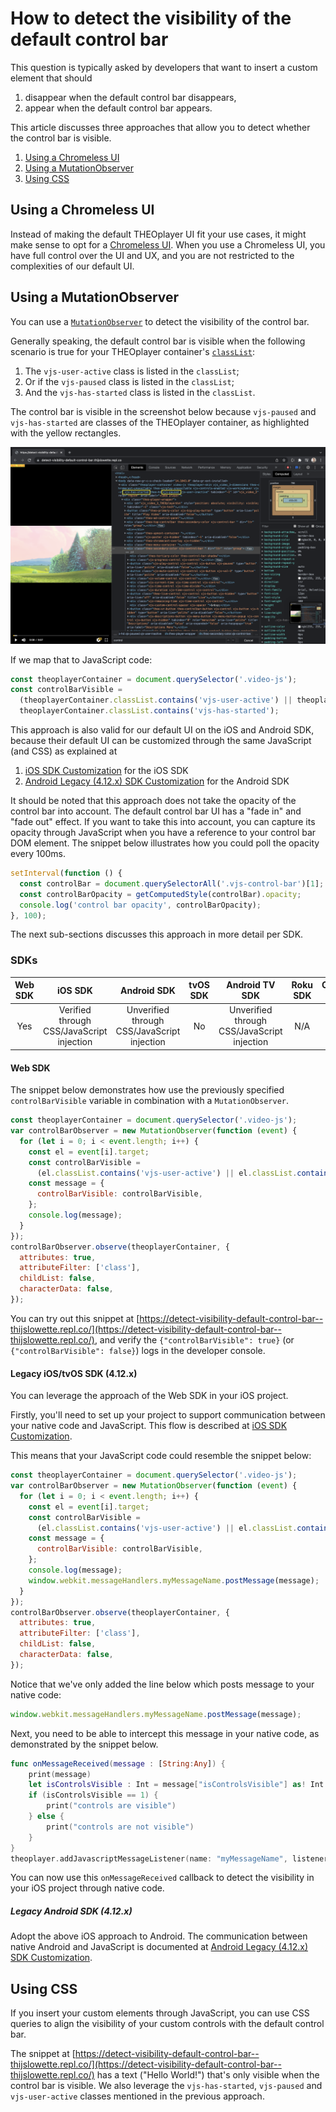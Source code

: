 # How to detect the visibility of the default control bar

This question is typically asked by developers that want to insert a custom element that should

1. disappear when the default control bar disappears,
2. appear when the default control bar appears.

This article discusses three approaches that allow you to detect whether the control bar is visible.

1. [Using a Chromeless UI](#using-a-chromeless-ui)
2. [Using a MutationObserver](#using-a-mutationobserver)
3. [Using CSS](#using-css)

## Using a Chromeless UI

Instead of making the default THEOplayer UI fit your use cases,
it might make sense to opt for a [Chromeless UI](06-how-to-build-chromeless-ui.mdx).
When you use a Chromeless UI, you have full control over the UI and UX,
and you are not restricted to the complexities of our default UI.

## Using a MutationObserver

You can use a [`MutationObserver`](https://developer.mozilla.org/en-US/docs/Web/API/MutationObserver) to detect the visibility of the control bar.

Generally speaking, the default control bar is visible when the following scenario is true for your THEOplayer container's [`classList`](https://developer.mozilla.org/en-US/docs/Web/API/Element/classList):

1. The `vjs-user-active` class is listed in the `classList`;
2. Or if the `vjs-paused` class is listed in the `classList`;
3. And the `vjs-has-started` class is listed in the `classList`.

The control bar is visible in the screenshot below because `vjs-paused` and `vjs-has-started` are classes of the THEOplayer container,
as highlighted with the yellow rectangles.

![](../../../../theoplayer/assets/img/ui-control-bar-visibile.png)

If we map that to JavaScript code:

```javascript
const theoplayerContainer = document.querySelector('.video-js');
const controlBarVisible =
  (theoplayerContainer.classList.contains('vjs-user-active') || theoplayerContainer.classList.contains('vjs-paused')) &&
  theoplayerContainer.classList.contains('vjs-has-started');
```

This approach is also valid for our default UI on the iOS and Android SDK,
because their default UI can be customized through the same JavaScript (and CSS) as explained at

1. [iOS SDK Customization](../../getting-started/01-sdks/03-ios/01-ios-sdk-customization.md) for the iOS SDK
2. [Android Legacy (4.12.x) SDK Customization](../../getting-started/01-sdks/02-android/01-android-sdk-customization.md) for the Android SDK

It should be noted that this approach does not take the opacity of the control bar into account.
The default control bar UI has a "fade in" and "fade out" effect.
If you want to take this into account, you can capture its opacity through JavaScript when you have a reference to your control bar DOM element.
The snippet below illustrates how you could poll the opacity every 100ms.

```javascript
setInterval(function () {
  const controlBar = document.querySelectorAll('.vjs-control-bar')[1];
  const controlBarOpacity = getComputedStyle(controlBar).opacity;
  console.log('control bar opacity', controlBarOpacity);
}, 100);
```

The next sub-sections discusses this approach in more detail per SDK.

### SDKs

| Web SDK |                  iOS SDK                  |                 Android SDK                 | tvOS SDK |               Android TV SDK                | Roku SDK | Chromecast SDK |
| :-----: | :---------------------------------------: | :-----------------------------------------: | :------: | :-----------------------------------------: | :------: | :------------: |
|   Yes   | Verified through CSS/JavaScript injection | Unverified through CSS/JavaScript injection |    No    | Unverified through CSS/JavaScript injection |   N/A    |      N/A       |

#### Web SDK

The snippet below demonstrates how use the previously specified `controlBarVisible` variable in combination with a `MutationObserver`.

```javascript
const theoplayerContainer = document.querySelector('.video-js');
var controlBarObserver = new MutationObserver(function (event) {
  for (let i = 0; i < event.length; i++) {
    const el = event[i].target;
    const controlBarVisible =
      (el.classList.contains('vjs-user-active') || el.classList.contains('vjs-paused')) && el.classList.contains('vjs-has-started');
    const message = {
      controlBarVisible: controlBarVisible,
    };
    console.log(message);
  }
});
controlBarObserver.observe(theoplayerContainer, {
  attributes: true,
  attributeFilter: ['class'],
  childList: false,
  characterData: false,
});
```

You can try out this snippet at [https://detect-visibility-default-control-bar--thijslowette.repl.co/](https://detect-visibility-default-control-bar--thijslowette.repl.co/),
and verify the `{"controlBarVisible": true}` (or `{"controlBarVisible": false}`) logs in the developer console.

#### Legacy iOS/tvOS SDK (4.12.x)

You can leverage the approach of the Web SDK in your iOS project.

Firstly, you'll need to set up your project to support communication between your native code and JavaScript.
This flow is described at [iOS SDK Customization](../../getting-started/01-sdks/03-ios/01-ios-sdk-customization.md).

This means that your JavaScript code could resemble the snippet below:

```javascript
const theoplayerContainer = document.querySelector('.video-js');
var controlBarObserver = new MutationObserver(function (event) {
  for (let i = 0; i < event.length; i++) {
    const el = event[i].target;
    const controlBarVisible =
      (el.classList.contains('vjs-user-active') || el.classList.contains('vjs-paused')) && el.classList.contains('vjs-has-started');
    const message = {
      controlBarVisible: controlBarVisible,
    };
    console.log(message);
    window.webkit.messageHandlers.myMessageName.postMessage(message);
  }
});
controlBarObserver.observe(theoplayerContainer, {
  attributes: true,
  attributeFilter: ['class'],
  childList: false,
  characterData: false,
});
```

Notice that we've only added the line below which posts message to your native code:

```javascript
window.webkit.messageHandlers.myMessageName.postMessage(message);
```

Next, you need to be able to intercept this message in your native code,
as demonstrated by the snippet below.

```swift
func onMessageReceived(message : [String:Any]) {
    print(message)
    let isControlsVisible : Int = message["isControlsVisible"] as! Int
    if (isControlsVisible == 1) {
        print("controls are visible")
    } else {
        print("controls are not visible")
    }
}
theoplayer.addJavascriptMessageListener(name: "myMessageName", listener: onMessageReceived)
```

You can now use this `onMessageReceived` callback to detect the visibility in your iOS project through native code.

##### Legacy Android SDK (4.12.x)

Adopt the above iOS approach to Android.
The communication between native Android and JavaScript is documented at [Android Legacy (4.12.x) SDK Customization](../../getting-started/01-sdks/02-android/01-android-sdk-customization.md).

## Using CSS

If you insert your custom elements through JavaScript,
you can use CSS queries to align the visibility of your custom controls with the default control bar.

The snippet at [https://detect-visibility-default-control-bar--thijslowette.repl.co/](https://detect-visibility-default-control-bar--thijslowette.repl.co/)
has a text ("Hello World!") that's only visible when the control bar is visible.
We also leverage the `vjs-has-started`, `vjs-paused` and `vjs-user-active` classes mentioned in the previous approach.
